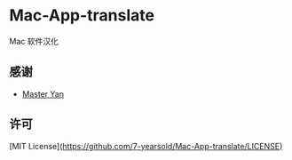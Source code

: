 # Mac-App-translate
Mac 软件汉化

## 感谢

- [Master Yan](https://github.com/hlcc/Mac-App-translate)


## 许可

[MIT License][(https://github.com/7-yearsold/Mac-App-translate/LICENSE)](https://github.com/7-yearsold/Mac-App-translate/blob/main/LICENSE)
